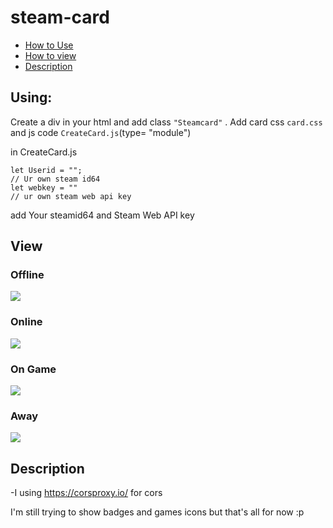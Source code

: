 # steam-card
- <a href="#using">How to Use</a>
- <a href="#view">How to view</a>
- <a href="#description">Description</a>
## Using:
Create a div in your html and add class ```"Steamcard"``` . Add card css ```card.css``` and js code ```CreateCard.js```(type= "module")


in CreateCard.js
```
let Userid = "";
// Ur own steam id64
let webkey = ""
// ur own steam web api key
```
add Your steamid64 and Steam Web API key

## View
### Offline
<img src="https://github.com/CilginSinek/steam-card/blob/UnExpress/%C4%B0mages/OfflineStatus.png"></img>
### Online
<img src="https://github.com/CilginSinek/steam-card/blob/UnExpress/%C4%B0mages/OnlineStatus.png"></img>
### On Game
<img src="https://github.com/CilginSinek/steam-card/blob/UnExpress/%C4%B0mages/GameStatus.png"></img>
### Away
<img src="https://github.com/CilginSinek/steam-card/blob/UnExpress/%C4%B0mages/AwayStatus.png"></img>

## Description
-I using https://corsproxy.io/ for cors

I'm still trying to show badges and games icons but that's all for now :p
